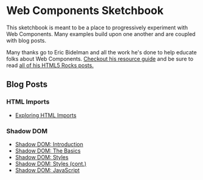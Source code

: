 # Web Components Sketchbook
This sketchbook is meant to be a place to progressively experiment with Web Components. Many examples build upon one another and are coupled with blog posts.

Many thanks go to Eric Bidelman and all the work he's done to help educate folks about Web Components. [Checkout his resource guide](https://gist.github.com/ebidel/6314025) and be sure to read [all of his HTML5 Rocks posts.](https://www.google.com/#q=(site%3Ahtml5rocks.com+inurl%3Awebcomponents)+OR+(site%3Aupdates.html5rocks.com+webcomponents))

## Blog Posts

### HTML Imports
- [Exploring HTML Imports](http://robdodson.me/blog/2013/08/20/exploring-html-imports/)

### Shadow DOM
- [Shadow DOM: Introduction](http://robdodson.me/blog/2013/08/26/shadow-dom-introduction/)
- [Shadow DOM: The Basics](http://robdodson.me/blog/2013/08/27/shadow-dom-the-basics/)
- [Shadow DOM: Styles](http://robdodson.me/blog/2013/08/28/shadow-dom-styles/)
- [Shadow DOM: Styles (cont.)](http://robdodson.me/blog/2013/08/29/shadow-dom-styles-cont-dot/)
- [Shadow DOM: JavaScript](http://robdodson.me/blog/2013/09/02/shadow-dom-javascript/)